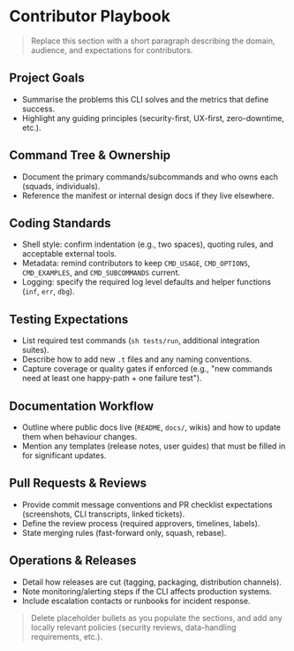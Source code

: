 # Contributor Playbook

> Replace this section with a short paragraph describing the domain, audience, and expectations for contributors.

## Project Goals
- Summarise the problems this CLI solves and the metrics that define success.
- Highlight any guiding principles (security-first, UX-first, zero-downtime, etc.).

## Command Tree & Ownership
- Document the primary commands/subcommands and who owns each (squads, individuals).
- Reference the manifest or internal design docs if they live elsewhere.

## Coding Standards
- Shell style: confirm indentation (e.g., two spaces), quoting rules, and acceptable external tools.
- Metadata: remind contributors to keep `CMD_USAGE`, `CMD_OPTIONS`, `CMD_EXAMPLES`, and `CMD_SUBCOMMANDS` current.
- Logging: specify the required log level defaults and helper functions (`inf`, `err`, `dbg`).

## Testing Expectations
- List required test commands (`sh tests/run`, additional integration suites).
- Describe how to add new `.t` files and any naming conventions.
- Capture coverage or quality gates if enforced (e.g., "new commands need at least one happy-path + one failure test").

## Documentation Workflow
- Outline where public docs live (`README`, `docs/`, wikis) and how to update them when behaviour changes.
- Mention any templates (release notes, user guides) that must be filled in for significant updates.

## Pull Requests & Reviews
- Provide commit message conventions and PR checklist expectations (screenshots, CLI transcripts, linked tickets).
- Define the review process (required approvers, timelines, labels).
- State merging rules (fast-forward only, squash, rebase).

## Operations & Releases
- Detail how releases are cut (tagging, packaging, distribution channels).
- Note monitoring/alerting steps if the CLI affects production systems.
- Include escalation contacts or runbooks for incident response.

> Delete placeholder bullets as you populate the sections, and add any locally relevant policies (security reviews, data-handling requirements, etc.).
